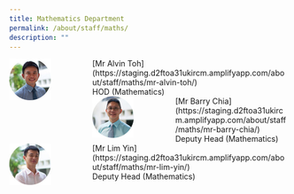 ```yaml
---
title: Mathematics Department
permalink: /about/staff/maths/
description: ""
---
```

<div>  
<div style="float: left">  
<img src="/images/HOD-Alvin-Toh_s.jpg" 
    style="width:50%">
</div>  
<div></div>  
</div>	
[Mr Alvin Toh](https://staging.d2ftoa31ukircm.amplifyapp.com/about/staff/maths/mr-alvin-toh/) <br> 
HOD (Mathematics)

<div>  
<div style="float: left">  
<img src="/images/Maths-Barry-Chia_s.jpg" 
    style="width:50%">
</div>  
<div></div>  
</div>	
[Mr Barry Chia](https://staging.d2ftoa31ukircm.amplifyapp.com/about/staff/maths/mr-barry-chia/) <br>
Deputy Head (Mathematics)

<div>  
<div style="float: left">  
<img src="/images/Maths-Lim-Yin_s.jpg" 
    style="width:50%">
</div>  
<div></div>  
</div>	
[Mr Lim Yin](https://staging.d2ftoa31ukircm.amplifyapp.com/about/staff/maths/mr-lim-yin/)
<br>
Deputy Head (Mathematics)